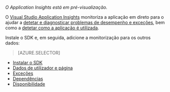 
*O Application Insights está em pré-visualização.*

<a name="selector1"></a>

O [Visual Studio Application Insights](../articles/application-insights/app-insights-overview.md) monitoriza a aplicação em direto para o ajudar a [detetar e diagnosticar problemas de desempenho e exceções](../articles/application-insights/app-insights-detect-triage-diagnose.md), bem como a [detetar como a aplicação é utilizada](../articles/application-insights/app-insights-overview-usage.md). 

Instale o SDK e, em seguida, adicione a monitorização para os outros dados:

> [AZURE.SELECTOR]
- [Instalar o SDK](../articles/application-insights/app-insights-asp-net.md#selector1)
- [Dados de utilizador e página](../articles/application-insights/app-insights-javascript.md#selector1)
- [Exceções](../articles/application-insights/app-insights-asp-net-exceptions.md#selector1)
- [Dependências](../articles/application-insights/app-insights-asp-net-dependencies.md#selector1)
- [Disponibilidade](../articles/application-insights/app-insights-monitor-web-app-availability.md#selector1)



<!--HONumber=Sep16_HO3-->


